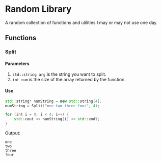 # Random Library

A random collection of functions and utilities I may or may not use one day. 

## Functions

### Split

#### Parameters
1. `std::string arg` is the string you want to split.
2. `int num` is the size of the array returned by the function.

#### Use
```cpp
std::string* numString = new std::string[4];
numString = Split("one two three four", 4);

for (int i = 0; i < 4; i++) {
    std::cout << numString[i] << std::endl;
}
```

Output:

```
one
two
three
four
```

